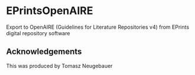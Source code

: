 # EPrintsOpenAIRE
Export to OpenAIRE (Guidelines for Literature Repositories v4) from EPrints digital repository software

## Acknowledgements
This was produced by Tomasz Neugebauer
